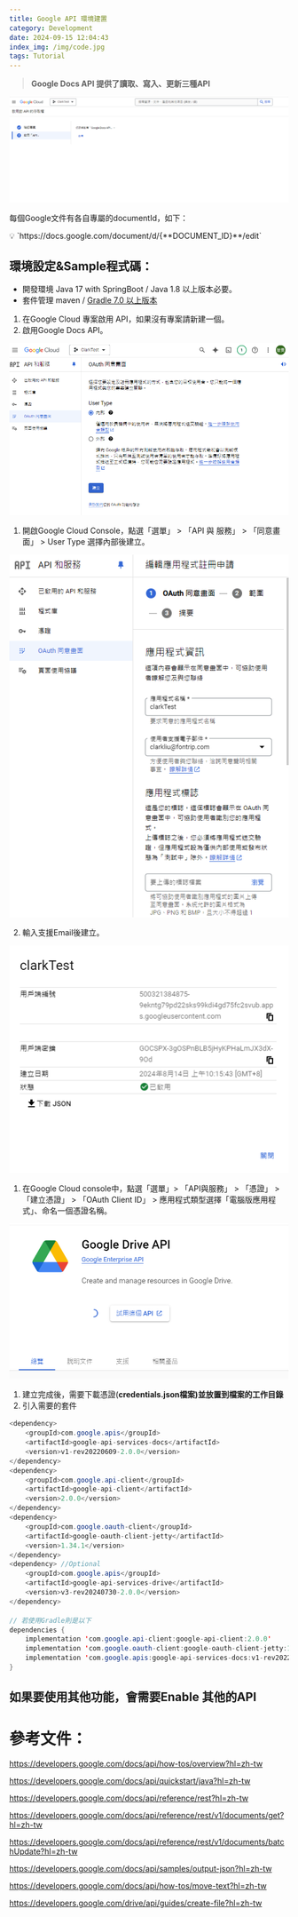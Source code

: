 ```yaml
---
title: Google API 環境建置
category: Development
date: 2024-09-15 12:04:43
index_img: /img/code.jpg
tags: Tutorial
---
```

> **Google Docs API 提供了讀取、寫入、更新三種API**
>

![image.png](/img/google_survey_1.png)

每個Google文件有各自專屬的documentId，如下：

<aside>
💡 `https://docs.google.com/document/d/{**DOCUMENT_ID}**/edit`

</aside>

## 環境設定&Sample程式碼：

- 開發環境 Java 17 with SpringBoot / Java 1.8 以上版本必要。
- 套件管理 maven / [Gradle 7.0 以上版本](https://gradle.org/install/)

1. 在Google Cloud 專案啟用 API，如果沒有專案請新建一個。
2. 啟用Google Docs API。

![image.png](/img/google_survey_2.png)

1. 開啟Google Cloud Console，點選「選單」 > 「API 與 服務」 > 「同意畫面」 > User Type 選擇內部後建立。


![image.png](/img/google_survey_3.png)

2. 輸入支援Email後建立。

![image.png](/img/google_survey_4.png)

1. 在Google Cloud console中，點選「選單」> 「API與服務」 > 「憑證」 > 「建立憑證」 > 「OAuth Client ID」 > 應用程式類型選擇「電腦版應用程式」、命名一個憑證名稱。

![image.png](/img/google_survey_5.png)

   1. 建立完成後，需要下載憑證(**credentials.json檔案)並放置到檔案的工作目錄**
   2. 引入需要的套件

```java
<dependency>
    <groupId>com.google.apis</groupId>
    <artifactId>google-api-services-docs</artifactId>
    <version>v1-rev20220609-2.0.0</version>
</dependency>
<dependency>
    <groupId>com.google.api-client</groupId>
    <artifactId>google-api-client</artifactId>
    <version>2.0.0</version>
</dependency>
<dependency>
    <groupId>com.google.oauth-client</groupId>
    <artifactId>google-oauth-client-jetty</artifactId>
    <version>1.34.1</version>
</dependency>
<dependency> //Optional 
    <groupId>com.google.apis</groupId>
    <artifactId>google-api-services-drive</artifactId>
    <version>v3-rev20240730-2.0.0</version>
</dependency>

// 若使用Gradle則是以下
dependencies {
    implementation 'com.google.api-client:google-api-client:2.0.0'
    implementation 'com.google.oauth-client:google-oauth-client-jetty:1.34.1'
    implementation 'com.google.apis:google-api-services-docs:v1-rev20220609-2.0.0'
}
```

## 如果要使用其他功能，會需要Enable 其他的API

# 參考文件：

https://developers.google.com/docs/api/how-tos/overview?hl=zh-tw

https://developers.google.com/docs/api/quickstart/java?hl=zh-tw

https://developers.google.com/docs/api/reference/rest?hl=zh-tw

https://developers.google.com/docs/api/reference/rest/v1/documents/get?hl=zh-tw

https://developers.google.com/docs/api/reference/rest/v1/documents/batchUpdate?hl=zh-tw

https://developers.google.com/docs/api/samples/output-json?hl=zh-tw

https://developers.google.com/docs/api/how-tos/move-text?hl=zh-tw

https://developers.google.com/drive/api/guides/create-file?hl=zh-tw